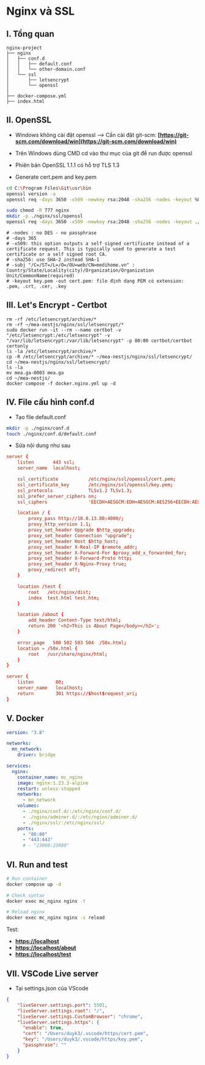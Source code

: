 # Nginx và SSL

## I. Tổng quan
```
nginx-project
├── nginx
│   ├── conf.d
│   │   ├── default.conf
│   │   └── other-domain.conf
│   └── ssl
│       ├── letsencrypt
│       └── openssl
│
├── docker-compose.yml
├── index.html
```

## II. OpenSSL
- Windows không cài đặt openssl --> Cần cài đặt git-scm: **[https://git-scm.com/download/win](https://git-scm.com/download/win)**
- Trên Windows dùng CMD cd vào thư mục của git để run được openssl
- Phiên bản OpenSSL 1.1.1 có hỗ trợ TLS 1.3

- Generate cert.pem and key.pem
```bash title="Windows"
cd C:\Program Files\Git\usr\bin 
openssl version -a
openssl req -days 3650 -x509 -newkey rsa:2048 -sha256 -nodes -keyout %UserProfile%\Desktop\key.pem -out %UserProfile%\Desktop\cert.pem -subj "/C=/ST=/L=/O=/OU=web/CN=example.com"
```

```bash title="Linux"
sudo chmod -R 777 nginx
mkdir -p ./nginx/ssl/openssl
openssl req -days 3650 -x509 -newkey rsa:2048 -sha256 -nodes -keyout ./nginx/ssl/openssl/key.pem -out ./nginx/ssl/openssl/cert.pem -subj "/C=/ST=/L=/O=/OU=web/CN=example.com"
```

```
# -nodes : no DES - no passphrase
# -days 365
# -x509: this option outputs a self signed certificate instead of a certificate request. This is typically used to generate a test certificate or a self signed root CA.
# -sha256: use SHA-2 instead SHA-1
# -subj "/C=/ST=/L=/O=/OU=web/CN=medihome.vn" : Country/State/Locality(city)/Organization/Organization Unit/CommonName(required)
# -keyout key.pem -out cert.pem: file định dạng PEM có extension: .pem, .crt, .cer, .key
```

## III. Let's Encrypt - Certbot
```
rm -rf /etc/letsencrypt/archive/*
rm -rf ~/mea-nestjs/nginx/ssl/letsencrypt/*
sudo docker run -it --rm --name certbot -v "/etc/letsencrypt:/etc/letsencrypt" -v "/var/lib/letsencrypt:/var/lib/letsencrypt" -p 80:80 certbot/certbot certonly
ls -la /etc/letsencrypt/archive/*
cp -R /etc/letsencrypt/archive/* ~/mea-nestjs/nginx/ssl/letsencrypt/
cd ~/mea-nestjs/nginx/ssl/letsencrypt/
ls -la
mv mea.ga-0003 mea.ga
cd ~/mea-nestjs/
docker compose -f docker.nginx.yml up -d
```

## IV. File cấu hình conf.d
- Tạo file default.conf
```bash title="Linux"
mkdir -p ./nginx/conf.d
touch ./nginx/conf.d/default.conf
```

- Sửa nội dung như sau
```conf title="./nginx/conf.d/default.conf"
server {
    listen       443 ssl;
    server_name  localhost;

    ssl_certificate           /etc/nginx/ssl/openssl/cert.pem;
    ssl_certificate_key       /etc/nginx/ssl/openssl/key.pem;
    ssl_protocols             TLSv1.2 TLSv1.3;
    ssl_prefer_server_ciphers on;
    ssl_ciphers               'EECDH+AESGCM:EDH+AESGCM:AES256+EECDH:AES256+EDH';

    location / {
        proxy_pass http://10.0.13.80:4000/;
        proxy_http_version 1.1;
        proxy_set_header Upgrade $http_upgrade;
        proxy_set_header Connection "upgrade";
        proxy_set_header Host $http_host;
        proxy_set_header X-Real-IP $remote_addr;
        proxy_set_header X-Forward-For $proxy_add_x_forwarded_for;
        proxy_set_header X-Forward-Proto http;
        proxy_set_header X-Nginx-Proxy true;
        proxy_redirect off;
    }

    location /test {
        root   /etc/nginx/dist;
        index  test.html test.htm;
    }

    location /about {
        add_header Content-Type text/html;
        return 200 '<h2>This is About Page</body></h2>';
    }

    error_page   500 502 503 504  /50x.html;
    location = /50x.html {
        root   /usr/share/nginx/html;
    }
}

server {
    listen        80;
    server_name   localhost;
    return        301 https://$host$request_uri;
}
```

## V. Docker
```yml title="./docker-compose.yml"
version: "3.8"

networks:
  mn_network:
    driver: bridge

services:
  nginx:
    container_name: mc_nginx
    image: nginx:1.23.3-alpine
    restart: unless-stopped
    networks:
      - mn_network
    volumes:
      - ./nginx/conf.d/:/etc/nginx/conf.d/
      - ./nginx/adminer.d/:/etc/nginx/adminer.d/
      - ./nginx/ssl/:/etc/nginx/ssl/
    ports:
      - "80:80"
      - "443:443"
      # - "23080:23080"
```

## VI. Run and test

```bash
# Run container
docker compose up -d

# Check syntax
docker exec mc_nginx nginx -t

# Reload nginx
docker exec mc_nginx nginx -s reload
```

Test: 
- **[https://localhost](https://localhost)** 
- **[https://localhost/about](https://localhost/about)** 
- **[https://localhost/test](https://localhost/test)** 

## VII. VSCode Live server
- Tại settings.json của VScode
```json
{
    "liveServer.settings.port": 5501,
    "liveServer.settings.root": "/",
    "liveServer.settings.CustomBrowser": "chrome",
    "liveServer.settings.https": {
      "enable": true,
      "cert": "/Users/duyk3/.vscode/https/cert.pem",
      "key": "/Users/duyk3/.vscode/https/key.pem",
      "passphrase": ""
    }
}
```